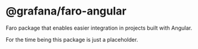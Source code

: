 # @grafana/faro-angular

Faro package that enables easier integration in projects built with Angular.

For the time being this package is just a placeholder.
